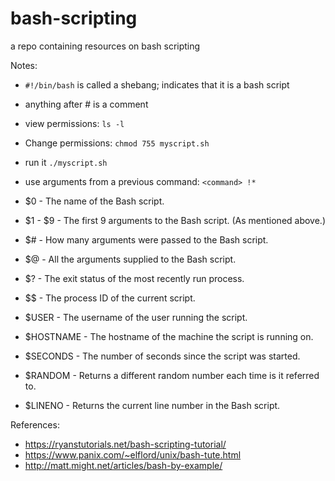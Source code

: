 # bash-scripting
a repo containing resources on bash scripting

Notes:
- `#!/bin/bash` is called a shebang; indicates that it is a bash script
- anything after # is a comment


- view permissions: `ls -l`
- Change permissions: `chmod 755 myscript.sh`
- run it `./myscript.sh`
- use arguments from a previous command: `<command> !*`

- $0 - The name of the Bash script.
- $1 - $9 - The first 9 arguments to the Bash script. (As mentioned above.)
- $# - How many arguments were passed to the Bash script.
- $@ - All the arguments supplied to the Bash script.
- $? - The exit status of the most recently run process.
- $$ - The process ID of the current script.
- $USER - The username of the user running the script.
- $HOSTNAME - The hostname of the machine the script is running on.
- $SECONDS - The number of seconds since the script was started.
- $RANDOM - Returns a different random number each time is it referred to.
- $LINENO - Returns the current line number in the Bash script.





References:
- https://ryanstutorials.net/bash-scripting-tutorial/
- https://www.panix.com/~elflord/unix/bash-tute.html
- http://matt.might.net/articles/bash-by-example/
